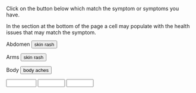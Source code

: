 <link href="./styles.css" rel="stylesheet" />

<p>Click on the button below which match the symptom or symptoms you have.</p>
<p>In the section at the bottom of the page a cell may populate with the health issues that may match the symptom.</p>

<form name="symptom">

<!-- Symptom -->

<p>Abdomen<span>
  <input value="skin rash" type="button" onClick="document.symptom.ScarletFever.value='Scarlet fever'">
  </span></p>

<p>Arms<span>
<input value="skin rash" type="button" onClick="document.symptom.ScarletFever.value='Scarlet fever'">
</span></p>

<p>Body<span>
<input value="body aches" type="button" onClick="document.symptom.Influenza.value='Influenza';document.symptom.Monkeypox.value='Monkeypox'">

</span></p>

<!-- Health condition -->

  <input value="" name="ScarletFever" size="7" type="text">
  <input value="" name="Influenza" size="6" type="text">
  <input value="" name="Monkeypox" size="6" type="text">
</form>
